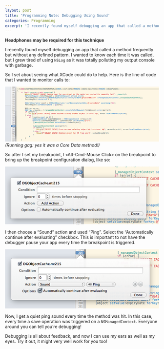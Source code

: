 ```yaml
---
layout: post
title: 'Programming Note: Debugging Using Sound'
categories: Programming
excerpt: 'I recently found myself debugging an app that called a method frequently but without any defined pattern. I wanted to know each time it was called, but I grew tired of using `NSLog` as it was totally polluting my output console with garbage.'
---
```


**Headphones may be required for this technique**

I recently found myself debugging an app that called a method frequently but without any defined pattern. I wanted to know each time it was called, but I grew tired of using `NSLog` as it was totally polluting my output console with garbage.

So I set about seeing what XCode could do to help. Here is the line of code that I wanted to monitor calls to:

![breakpoint1](/images/blogs/breakpoint1.png "XCode Breakpoint 1")
*(Running gag: yes it was a Core Data method!)*

So after I set my breakpoint, I «Alt-Cmd-Mouse Click» on the breakpoint to bring up the breakpoint configuration dialog, like so:

![breakpoint2](/images/blogs/breakpoint2.png "XCode Breakpoint 2")

I then choose a “Sound” action and used “Ping”. Select the “Automatically continue after evaluating” checkbox. This is important to not have the debugger pause your app every time the breakpoint is triggered.

![breakpoint3](/images/blogs/breakpoint3.png "XCode Breakpoint 3")

Now, I get a quiet ping sound every time the method was hit. In this case, every time a save operation was triggered on a `NSManagedContext`. Everyone around you can tell you’re debugging!

Debugging is all about feedback, and now I can use my ears as well as my eyes. Try it out, it might very well work for you too!
